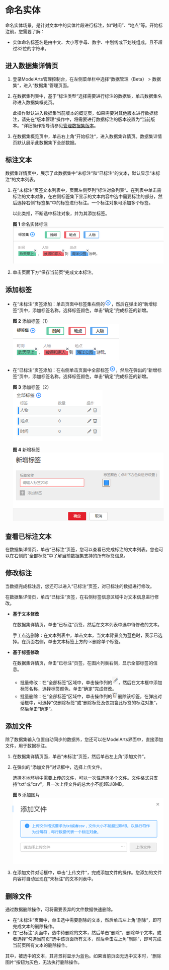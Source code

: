 # 命名实体<a name="modelarts_23_0014"></a>

命名实体场景，是针对文本中的实体片段进行标注，如“时间”、“地点”等。开始标注前，您需要了解：

-   实体命名标签名是由中文、大小写字母、数字、中划线或下划线组成，且不超过32位的字符串。

## 进入数据集详情页<a name="section66415297917"></a>

1.  登录ModelArts管理控制台，在左侧菜单栏中选择“数据管理（Beta） \> 数据集“，进入“数据集“管理页面。
2.  在数据集列表中，基于“标注类型“选择需要进行标注的数据集，单击数据集名称进入数据集概览页。

    此操作默认进入数据集当前版本的概览页，如果需要对其他版本进行数据标注，请先在“版本管理“操作中，将需要进行数据标注的版本设置为“当前版本。“详细操作指导请参见[管理数据集版本](管理数据集版本.md)。

3.  在数据集概览页中，单击右上角“开始标注“，进入数据集详情页。数据集详情页默认展示此数据集下全部数据。

## 标注文本<a name="section888019266174"></a>

数据集详情页中，展示了此数据集中“未标注“和“已标注“的文本，默认显示“未标注“的文本列表。

1.  在“未标注“页签文本列表中，页面左侧罗列“标注对象列表“。在列表中单击需标注的文本对象，在右侧标签集下显示的文本内容中选中需要标注的部分，然后选择右侧“标签集“中的标签进行标注。一个标注对象可添加多个标签。

    以此类推，不断选中标注对象，并为其添加标签。

    **图 1**  命名实体标注<a name="fig843195410198"></a>  
    ![](figures/命名实体标注.png "命名实体标注")

2.  单击页面下方“保存当前页“完成文本标注。

## 添加标签<a name="section1221410499617"></a>

-   在“未标注“页签添加：单击页面中标签集右侧的![](figures/zh-cn_image_0197812929.png)，然后在弹出的“新增标签“页中，添加标签名称，选择标签颜色，单击“确定“完成标签的新增。

    **图 2**  添加标签（1）<a name="fig162371842293"></a>  
    ![](figures/添加标签（1）-5.png "添加标签（1）-5")

-   在“已标注“页签添加：在右侧单击页面中全部标签![](figures/zh-cn_image_0197812951.png)，然后在弹出的“新增标签“页中，添加标签名称，选择标签颜色，单击“确定“完成标签的新增。

    **图 3**  添加标签（2）<a name="fig1418544013104"></a>  
    ![](figures/添加标签（2）-6.png "添加标签（2）-6")

    **图 4**  新增标签<a name="fig115211736151012"></a>  
    ![](figures/新增标签-7.png "新增标签-7")


## 查看已标注文本<a name="section2958731141718"></a>

在数据集详情页，单击“已标注“页签，您可以查看已完成标注的文本列表。您也可以在右侧的“全部标签“中了解当前数据集支持的所有标签信息。

## 修改标注<a name="section0534612151819"></a>

当数据完成标注后，您还可以进入“已标注“页签，对已标注的数据进行修改。

在数据集详情页，单击“已标注“页签，在右侧标签信息区域中对文本信息进行修改。

-   **基于文本修改**

    在数据集详情页，单击“已标注“页签，然后在文本列表中选中待修改的文本。

    手工点选删除：在文本列表中，单击文本，当文本背景变为蓝色时，表示已选择。在页面右侧，单击文本标签上方的![](figures/zh-cn_image_0172448817.png)删除单个标签。


-   **基于标签修改**

    在数据集详情页，单击“已标注“页签，在图片列表右侧，显示全部标签的信息。

    -   批量修改：在“全部标签“区域中，单击操作列的![](figures/zh-cn_image_0172448818.png)，然后在文本框中添加标签名称，选择标签颜色，单击“确定“完成修改。
    -   批量删除：在“全部标签“区域中，单击操作列的![](figures/zh-cn_image_0172448819.png)删除该标签，在弹出对话框中，可选择“仅删除标签“或“删除标签及仅包含此标签的标注对象“，然后单击“确定“。


## 添加文件<a name="section44051826191810"></a>

除了数据集输入位置自动同步的数据外，您还可以在ModelArts界面中，直接添加文件，用于数据标注。

1.  在数据集详情页面，单击“未标注“页签，然后单击左上角“添加文件“。
2.  在弹出的“添加文件“对话框中，选择上传文件。

    选择本地环境中需要上传的文件，可以一次性选择多个文件。文件格式只支持“txt“或“csv“，且一次上传文件的总大小不能超过8MB。

    **图 5**  添加图片<a name="modelarts_23_0013_zh-cn_topic_0170889731_fig1347622512100"></a>  
    ![](figures/添加图片-4.png "添加图片-4")

3.  在添加文件对话框中，单击“上传文件“，完成添加文件的操作。您添加的文件内容将自动呈现在“未标注“的文本列表中。

## 删除文件<a name="section15379942161810"></a>

通过数据删除操作，可将需要丢弃的文件数据快速删除。

-   在“未标注“页面中，单击选中需要删除的文本，然后单击左上角“删除“，即可完成文本的删除操作。
-   在“已标注“页面中，选中待删除的文本，然后单击“删除“，删除单个文本。或者选择“勾选当前页“选中该页面所有文本，然后单击左上角“删除“，即可完成当前页所有文本的删除操作。

其中，被选中的文本，其背景将显示为蓝色。如果当前页面无选中文本时，“删除图片“按钮为灰色，无法执行删除操作。

